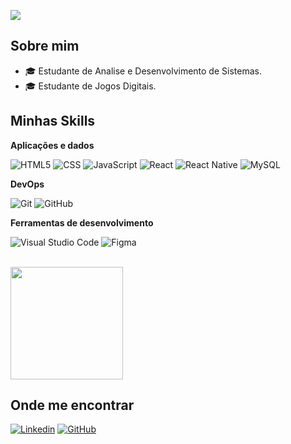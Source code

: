 ![](https://komarev.com/ghpvc/?username=crispenna-123&color=006bed)

## Sobre mim

- 🎓 Estudante de Analise e Desenvolvimento de Sistemas.
- 🎓 Estudante de Jogos Digitais.

## Minhas Skills

**Aplicações e dados**

![HTML5](https://img.shields.io/badge/-HTML5-333333?style=flat&logo=HTML5)
![CSS](https://img.shields.io/badge/-CSS-333333?style=flat&logo=CSS3&logoColor=1572B6)
![JavaScript](https://img.shields.io/badge/-JavaScript-333333?style=flat&logo=javascript)
![React](https://img.shields.io/badge/-React-333333?style=flat&logo=react)
![React Native](https://img.shields.io/badge/-React%20Native-333333?style=flat&logo=react)
![MySQL](https://img.shields.io/badge/-MySQL-333333?style=flat&logo=mysql)

**DevOps**

![Git](https://img.shields.io/badge/-Git-333333?style=flat&logo=git)
![GitHub](https://img.shields.io/badge/-GitHub-333333?style=flat&logo=github)

**Ferramentas de desenvolvimento**

![Visual Studio Code](https://img.shields.io/badge/-Visual%20Studio%20Code-333333?style=flat&logo=visual-studio-code&logoColor=007ACC)
![Figma](https://img.shields.io/badge/-Figma-333333?style=flat&logo=figma&logoColor=007ACC)

<br/>

<a href="https://github.com/iuricode" title="Perfil do Cristiano">
  <img height="180em" src="https://github-readme-stats.vercel.app/api?username=crispenna-123&theme=dracula&show_icons=true" />
</a>

## Onde me encontrar

[![Linkedin](https://img.shields.io/badge/-username-blue?style=flat-square&logo=Linkedin&logoColor=white&https://www.linkedin.com/in/cris-rosapenna/)](https://www.linkedin.com/in/cris-rosapenna/)
[![GitHub](https://img.shields.io/github/followers/crispenna-123?label=follow&style=social)](https://github.com/crispenna-123)
